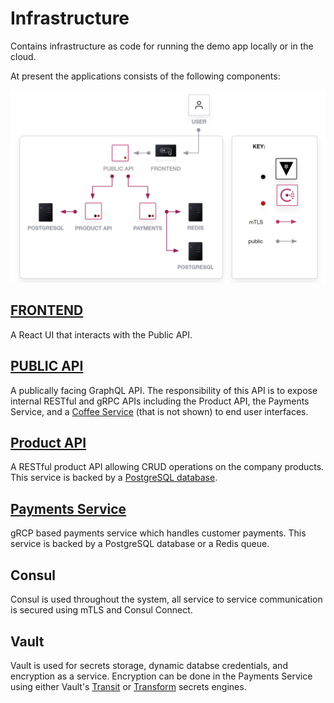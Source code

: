 # Infrastructure
Contains infrastructure as code for running the demo app locally or in the cloud.

At present the applications consists of the following components:

![](/images/infra-new.png)

## [FRONTEND](https://github.com/hashicorp-demoapp/frontend)

A React UI that interacts with the Public API.

## [PUBLIC API](https://github.com/hashicorp-demoapp/public-api)

A publically facing GraphQL API. The responsibility of this API is to expose internal RESTful and gRPC APIs including the Product API, the Payments Service, and a [Coffee Service](https://github.com/hashicorp-demoapp/coffee-service) (that is not shown) to end user interfaces.

## [Product API](https://github.com/hashicorp-demoapp/product-api-go)

A RESTful product API allowing CRUD operations on the company products. This service is backed by a [PostgreSQL database](https://github.com/hashicorp-demoapp/postgres).

## [Payments Service](https://github.com/hashicorp-demoapp/payments)

gRCP based payments service which handles customer payments. This service is backed by a PostgreSQL database or a Redis queue.

## Consul

Consul is used throughout the system, all service to service communication is secured using mTLS and Consul Connect.

## Vault

Vault is used for secrets storage, dynamic databse credentials, and encryption as a service. Encryption can be done in the Payments Service using either Vault's [Transit](https://www.vaultproject.io/docs/secrets/transit) or [Transform](https://www.vaultproject.io/docs/secrets/transform) secrets engines.

